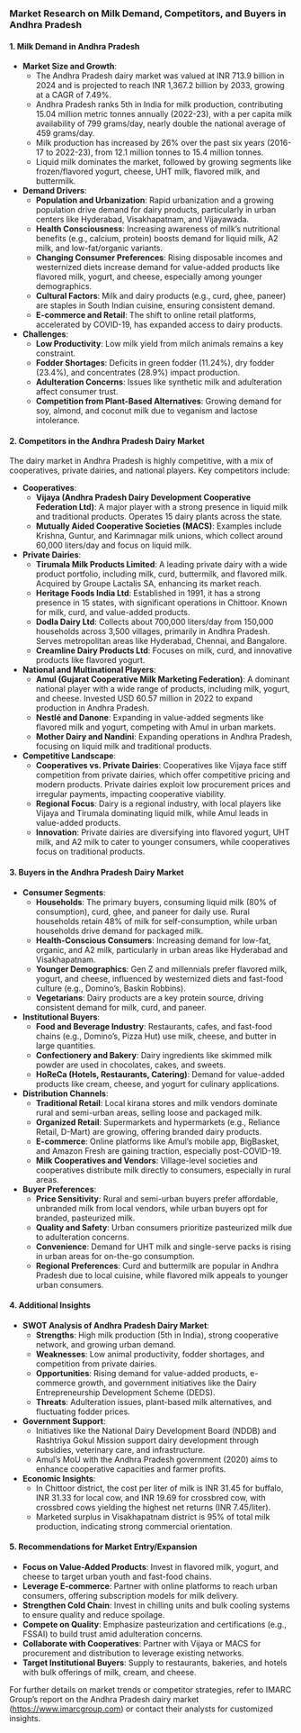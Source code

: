 
### Market Research on Milk Demand, Competitors, and Buyers in Andhra Pradesh

#### 1. **Milk Demand in Andhra Pradesh**
- **Market Size and Growth**:
  - The Andhra Pradesh dairy market was valued at INR 713.9 billion in 2024 and is projected to reach INR 1,367.2 billion by 2033, growing at a CAGR of 7.49%.[](https://www.imarcgroup.com/dairy-industry-andhra-pradesh)
  - Andhra Pradesh ranks 5th in India for milk production, contributing 15.04 million metric tonnes annually (2022-23), with a per capita milk availability of 799 grams/day, nearly double the national average of 459 grams/day.[](https://timesofindia.indiatimes.com/city/visakhapatnam/andhra-pradesh-milk-production-26-increase-in-6-years/articleshow/105691254.cms)
  - Milk production has increased by 26% over the past six years (2016-17 to 2022-23), from 12.1 million tonnes to 15.4 million tonnes.[](https://timesofindia.indiatimes.com/city/visakhapatnam/andhra-pradesh-milk-production-26-increase-in-6-years/articleshow/105691254.cms)
  - Liquid milk dominates the market, followed by growing segments like frozen/flavored yogurt, cheese, UHT milk, flavored milk, and buttermilk.[](https://www.imarcgroup.com/dairy-industry-andhra-pradesh)
- **Demand Drivers**:
  - **Population and Urbanization**: Rapid urbanization and a growing population drive demand for dairy products, particularly in urban centers like Hyderabad, Visakhapatnam, and Vijayawada.
  - **Health Consciousness**: Increasing awareness of milk’s nutritional benefits (e.g., calcium, protein) boosts demand for liquid milk, A2 milk, and low-fat/organic variants.[](https://www.imarcgroup.com/liquid-milk-market-india)
  - **Changing Consumer Preferences**: Rising disposable incomes and westernized diets increase demand for value-added products like flavored milk, yogurt, and cheese, especially among younger demographics.[](https://www.custommarketinsights.com/report/india-dairy-market/)
  - **Cultural Factors**: Milk and dairy products (e.g., curd, ghee, paneer) are staples in South Indian cuisine, ensuring consistent demand.
  - **E-commerce and Retail**: The shift to online retail platforms, accelerated by COVID-19, has expanded access to dairy products.[](https://www.imarcgroup.com/dairy-industry-andhra-pradesh)
- **Challenges**:
  - **Low Productivity**: Low milk yield from milch animals remains a key constraint.[](https://arccjournals.com/journal/asian-journal-of-dairy-and-food-research/DR-1966)
  - **Fodder Shortages**: Deficits in green fodder (11.24%), dry fodder (23.4%), and concentrates (28.9%) impact production.[](https://www.fortunebusinessinsights.com/india-dairy-market-107416)
  - **Adulteration Concerns**: Issues like synthetic milk and adulteration affect consumer trust.[](https://en.wikipedia.org/wiki/Dairy_in_India)
  - **Competition from Plant-Based Alternatives**: Growing demand for soy, almond, and coconut milk due to veganism and lactose intolerance.[](https://www.statista.com/outlook/cmo/food/dairy-products-eggs/milk/india)

#### 2. **Competitors in the Andhra Pradesh Dairy Market**
The dairy market in Andhra Pradesh is highly competitive, with a mix of cooperatives, private dairies, and national players. Key competitors include:

- **Cooperatives**:
  - **Vijaya (Andhra Pradesh Dairy Development Cooperative Federation Ltd)**: A major player with a strong presence in liquid milk and traditional products. Operates 15 dairy plants across the state.[](https://www.imarcgroup.com/dairy-industry-andhra-pradesh)[](https://aesanetwork.org/dairy-cooperatives-at-the-crossroads/)
  - **Mutually Aided Cooperative Societies (MACS)**: Examples include Krishna, Guntur, and Karimnagar milk unions, which collect around 60,000 liters/day and focus on liquid milk.[](https://www.fao.org/4/i0588e/i0588e05.htm)
- **Private Dairies**:
  - **Tirumala Milk Products Limited**: A leading private dairy with a wide product portfolio, including milk, curd, buttermilk, and flavored milk. Acquired by Groupe Lactalis SA, enhancing its market reach.[](https://www.imarcgroup.com/dairy-industry-andhra-pradesh)[](https://pixelsutra.com/dairy-industry-market-analysis-and-marketing-strategies/)
  - **Heritage Foods India Ltd**: Established in 1991, it has a strong presence in 15 states, with significant operations in Chittoor. Known for milk, curd, and value-added products.[](https://www.imarcgroup.com/dairy-industry-andhra-pradesh)[](https://aesanetwork.org/dairy-cooperatives-at-the-crossroads/)
  - **Dodla Dairy Ltd**: Collects about 700,000 liters/day from 150,000 households across 3,500 villages, primarily in Andhra Pradesh. Serves metropolitan areas like Hyderabad, Chennai, and Bangalore.[](https://www.fao.org/4/i0588e/i0588e05.htm)[](https://www.imarcgroup.com/dairy-industry-andhra-pradesh)
  - **Creamline Dairy Products Ltd**: Focuses on milk, curd, and innovative products like flavored yogurt.[](https://www.imarcgroup.com/dairy-industry-andhra-pradesh)
- **National and Multinational Players**:
  - **Amul (Gujarat Cooperative Milk Marketing Federation)**: A dominant national player with a wide range of products, including milk, yogurt, and cheese. Invested USD 60.57 million in 2022 to expand production in Andhra Pradesh.[](https://www.mordorintelligence.com/industry-reports/india-dairy-market)[](https://pixelsutra.com/dairy-industry-market-analysis-and-marketing-strategies/)
  - **Nestlé and Danone**: Expanding in value-added segments like flavored milk and yogurt, competing with Amul in urban markets.[](https://pixelsutra.com/dairy-industry-market-analysis-and-marketing-strategies/)
  - **Mother Dairy and Nandini**: Expanding operations in Andhra Pradesh, focusing on liquid milk and traditional products.[](https://pixelsutra.com/dairy-industry-market-analysis-and-marketing-strategies/)
- **Competitive Landscape**:
  - **Cooperatives vs. Private Dairies**: Cooperatives like Vijaya face stiff competition from private dairies, which offer competitive pricing and modern products. Private dairies exploit low procurement prices and irregular payments, impacting cooperative viability.[](https://aesanetwork.org/dairy-cooperatives-at-the-crossroads/)
  - **Regional Focus**: Dairy is a regional industry, with local players like Vijaya and Tirumala dominating liquid milk, while Amul leads in value-added products.[](https://www.fao.org/4/i0588e/i0588e05.htm)
  - **Innovation**: Private dairies are diversifying into flavored yogurt, UHT milk, and A2 milk to cater to younger consumers, while cooperatives focus on traditional products.[](https://www.fao.org/4/i0588e/i0588e05.htm)

#### 3. **Buyers in the Andhra Pradesh Dairy Market**
- **Consumer Segments**:
  - **Households**: The primary buyers, consuming liquid milk (80% of consumption), curd, ghee, and paneer for daily use. Rural households retain 48% of milk for self-consumption, while urban households drive demand for packaged milk.[](https://pixelsutra.com/dairy-industry-market-analysis-and-marketing-strategies/)
  - **Health-Conscious Consumers**: Increasing demand for low-fat, organic, and A2 milk, particularly in urban areas like Hyderabad and Visakhapatnam.[](https://www.researchandmarkets.com/report/india-dairy-products-market)
  - **Younger Demographics**: Gen Z and millennials prefer flavored milk, yogurt, and cheese, influenced by westernized diets and fast-food culture (e.g., Domino’s, Baskin Robbins).[](https://www.custommarketinsights.com/report/india-dairy-market/)[](https://www.mordorintelligence.com/industry-reports/india-dairy-market)
  - **Vegetarians**: Dairy products are a key protein source, driving consistent demand for milk, curd, and paneer.[](https://en.wikipedia.org/wiki/Dairy_in_India)
- **Institutional Buyers**:
  - **Food and Beverage Industry**: Restaurants, cafes, and fast-food chains (e.g., Domino’s, Pizza Hut) use milk, cheese, and butter in large quantities.[](https://www.mordorintelligence.com/industry-reports/india-dairy-market)[](https://www.precedenceresearch.com/dairy-products-market)
  - **Confectionery and Bakery**: Dairy ingredients like skimmed milk powder are used in chocolates, cakes, and sweets.[](https://www.imarcgroup.com/skimme-milk-powder-market-india)
  - **HoReCa (Hotels, Restaurants, Catering)**: Demand for value-added products like cream, cheese, and yogurt for culinary applications.
- **Distribution Channels**:
  - **Traditional Retail**: Local kirana stores and milk vendors dominate rural and semi-urban areas, selling loose and packaged milk.
  - **Organized Retail**: Supermarkets and hypermarkets (e.g., Reliance Retail, D-Mart) are growing, offering branded dairy products.[](https://www.custommarketinsights.com/report/india-dairy-market/)
  - **E-commerce**: Online platforms like Amul’s mobile app, BigBasket, and Amazon Fresh are gaining traction, especially post-COVID-19.[](https://www.imarcgroup.com/dairy-industry-andhra-pradesh)[](https://www.grandviewresearch.com/industry-analysis/dairy-product-market)
  - **Milk Cooperatives and Vendors**: Village-level societies and cooperatives distribute milk directly to consumers, especially in rural areas.[](https://www.fao.org/4/i0588e/i0588e05.htm)
- **Buyer Preferences**:
  - **Price Sensitivity**: Rural and semi-urban buyers prefer affordable, unbranded milk from local vendors, while urban buyers opt for branded, pasteurized milk.[](https://en.wikipedia.org/wiki/Dairy_in_India)
  - **Quality and Safety**: Urban consumers prioritize pasteurized milk due to adulteration concerns.[](https://en.wikipedia.org/wiki/Dairy_in_India)
  - **Convenience**: Demand for UHT milk and single-serve packs is rising in urban areas for on-the-go consumption.[](https://www.researchandmarkets.com/report/india-uht-milk-market)
  - **Regional Preferences**: Curd and buttermilk are popular in Andhra Pradesh due to local cuisine, while flavored milk appeals to younger urban consumers.[](https://www.custommarketinsights.com/report/india-dairy-market/)

#### 4. **Additional Insights**
- **SWOT Analysis of Andhra Pradesh Dairy Market**:
  - **Strengths**: High milk production (5th in India), strong cooperative network, and growing urban demand.
  - **Weaknesses**: Low animal productivity, fodder shortages, and competition from private dairies.[](https://arccjournals.com/journal/asian-journal-of-dairy-and-food-research/DR-1966)[](https://www.fortunebusinessinsights.com/india-dairy-market-107416)
  - **Opportunities**: Rising demand for value-added products, e-commerce growth, and government initiatives like the Dairy Entrepreneurship Development Scheme (DEDS).[](https://www.fortunebusinessinsights.com/india-dairy-market-107416)
  - **Threats**: Adulteration issues, plant-based milk alternatives, and fluctuating fodder prices.[](https://en.wikipedia.org/wiki/Dairy_in_India)[](https://www.statista.com/outlook/cmo/food/dairy-products-eggs/milk/india)
- **Government Support**:
  - Initiatives like the National Dairy Development Board (NDDB) and Rashtriya Gokul Mission support dairy development through subsidies, veterinary care, and infrastructure.[](https://www.fortunebusinessinsights.com/india-dairy-market-107416)
  - Amul’s MoU with the Andhra Pradesh government (2020) aims to enhance cooperative capacities and farmer profits.[](https://www.kbvresearch.com/dairy-products-market/)
- **Economic Insights**:
  - In Chittoor district, the cost per liter of milk is INR 31.45 for buffalo, INR 31.33 for local cow, and INR 19.69 for crossbred cow, with crossbred cows yielding the highest net returns (INR 7.45/liter).[](https://arccjournals.com/journal/asian-journal-of-dairy-and-food-research/DR-1966)
  - Marketed surplus in Visakhapatnam district is 95% of total milk production, indicating strong commercial orientation.[](https://www.academia.edu/50147622/Production_consumption_marketed_surplus_and_disposal_pattern_of_milk_in_Andhra_Pradesh)

#### 5. **Recommendations for Market Entry/Expansion**
- **Focus on Value-Added Products**: Invest in flavored milk, yogurt, and cheese to target urban youth and fast-food chains.
- **Leverage E-commerce**: Partner with online platforms to reach urban consumers, offering subscription models for milk delivery.
- **Strengthen Cold Chain**: Invest in chilling units and bulk cooling systems to ensure quality and reduce spoilage.[](https://www.fao.org/4/i0588e/i0588e05.htm)
- **Compete on Quality**: Emphasize pasteurization and certifications (e.g., FSSAI) to build trust amid adulteration concerns.[](https://en.wikipedia.org/wiki/Dairy_in_India)
- **Collaborate with Cooperatives**: Partner with Vijaya or MACS for procurement and distribution to leverage existing networks.
- **Target Institutional Buyers**: Supply to restaurants, bakeries, and hotels with bulk offerings of milk, cream, and cheese.

For further details on market trends or competitor strategies, refer to IMARC Group’s report on the Andhra Pradesh dairy market (https://www.imarcgroup.com) or contact their analysts for customized insights.[](https://www.imarcgroup.com/dairy-industry-andhra-pradesh)
